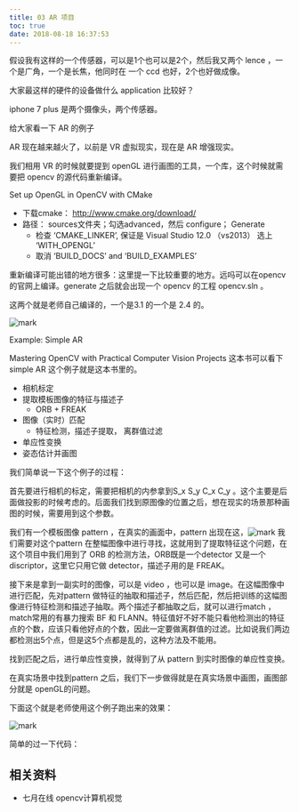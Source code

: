 ```yaml
---
title: 03 AR 项目
toc: true
date: 2018-08-18 16:37:53
---
```



假设我有这样的一个传感器，可以是1个也可以是2个，然后我又两个 lence ，一个是广角，一个是长焦，他同时在 一个 ccd 也好，2个也好做成像。

大家最这样的硬件的设备做什么 application 比较好？

iphone 7 plus 是两个摄像头，两个传感器。

给大家看一下 AR 的例子


AR 现在越来越火了，以前是 VR 虚拟现实，现在是 AR 增强现实。

我们相用 VR 的时候就要提到 openGL 进行画图的工具，一个库，这个时候就需要把 opencv 的源代码重新编译。

Set up OpenGL in OpenCV with CMake
- 下载cmake： http://www.cmake.org/download/
- 路径： sources文件夹；勾选advanced，然后
configure； Generate
    - 检查 ‘CMAKE_LINKER’, 保证是 Visual Studio 12.0 （vs2013）
    选上 ‘WITH_OPENGL’
    - 取消 ‘BUILD_DOCS’ and ‘BUILD_EXAMPLES’

重新编译可能出错的地方很多：这里提一下比较重要的地方。远吗可以在opencv 的官网上编译。generate 之后就会出现一个 opencv 的工程 opencv.sln 。

这两个就是老师自己编译的，一个是3.1 的一个是 2.4 的。

![mark](http://images.iterate.site/blog/image/180811/7C5KJ85d10.png?imageslim)



Example: Simple AR

Mastering OpenCV with Practical Computer Vision Projects 这本书可以看下 simple AR 这个例子就是这本书里的。

- 相机标定
- 提取模板图像的特征与描述子
    - ORB + FREAK
- 图像（实时）匹配
    - 特征检测，描述子提取， 离群值过滤
- 单应性变换
- 姿态估计并画图


我们简单说一下这个例子的过程：


首先要进行相机的标定，需要把相机的内参拿到S_x S_y C_x C_y 。这个主要是后面做投影的时候考虑的。后面我们找到原图像的位置之后，想在现实的场景那种画图的时候，需要用到这个参数。

我们有一个模板图像 pattern ，在真实的画面中，pattern 出现在这，![mark](http://images.iterate.site/blog/image/180811/gAF94Kif3e.png?imageslim)
我们需要对这个pattern 在整幅图像中进行寻找，这就用到了提取特征这个问题，在这个项目中我们用到了 ORB 的检测方法，ORB既是一个detector 又是一个discriptor，这里它只用它做 detector，描述子用的是 FREAK。

接下来是拿到一副实时的图像，可以是 video ，也可以是 image。在这幅图像中进行匹配，先对pattern 做特征的抽取和描述子，然后匹配，然后把训练的这幅图像进行特征检测和描述子抽取。两个描述子都抽取之后，就可以进行match ，match常用的有暴力搜索 BF 和 FLANN。特征值好不好不能只看他检测出的特征点的个数，应该只看他好点的个数，因此一定要做离群值的过滤。比如说我们两边都检测出5个点，但是这5个点都是乱的，这种方法及不能用。

找到匹配之后，进行单应性变换，就得到了从 pattern 到实时图像的单应性变换。

在真实场景中找到pattern 之后，我们下一步做得就是在真实场景中画图，画图部分就是 openGL的问题。


下面这个就是老师使用这个例子跑出来的效果：

![mark](http://images.iterate.site/blog/image/180811/C2clK0AF0m.png?imageslim)


简单的过一下代码：





## 相关资料

- 七月在线 opencv计算机视觉
